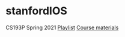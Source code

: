 # stanfordIOS
CS193P Spring 2021
 [Playlist](https://www.youtube.com/playlist?list=PLpGHT1n4-mAsxuRxVPv7kj4-dQYoC3VVu)
 [Course materials](https://cs193p.stanford.edu)
